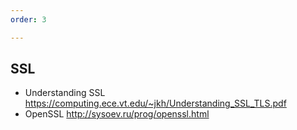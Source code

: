 ```yaml
---
order: 3

---
```


## SSL
* Understanding SSL <https://computing.ece.vt.edu/~jkh/Understanding_SSL_TLS.pdf>
* OpenSSL <http://sysoev.ru/prog/openssl.html>
